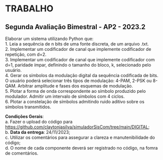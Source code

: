 # TRABALHO
## Segunda Avaliação Bimestral - AP2 - 2023.2

Elaborar um sistema utilizando Python que:  
	1. Leia a sequência de n bits de uma fonte discreta, de um arquivo .txt.  
	2. Implementar um codificador de canal que implemente codificador de repetição, com d=2.   
	3. Implementar um codificador de canal que implemente codificador com d=1, paridade ímpar, definindo o tamanho do bloco, k, selecionado pelo usuário.  
	4. Gerar os símbolos da modulação digital da sequência codificada de bits. O usuário poderá selecionar três tipos de modulação: 4-PAM, 2-PSK ou 8-QAM. Arbitrar amplitude e fases dos esquemas de modulação.  
	5. Plotar a forma de onda correspondente ao símbolo produzido pelo modulador. Admitir um intervalo de símbolos com 4 ciclos.  
	6. Plotar a constelação de símbolos admitindo ruido aditivo sobre os símbolos transmitidos.  

 **Condições Gerais**:    
 a. Fazer o upload do código para https://github.com/claytonjasilva/simuladorSisCom/tree/main/DIGITAL;  
 b. **Data da entrega**: 24/11/2023;  
 c. Utilizar os comentários para assegurar a clareza e manutenibilidade do código;  
 d. O nome de cada componente deverá ser registrado no código, na fomra de comentários.  

